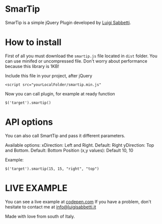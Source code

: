 # SmarTip

SmarTip is a simple jQuery Plugin developed by [Luigi Sabbetti](https://www.luigisabbetti.it/About).

# How to install

First of all you must download the `smartip.js` file located in `dist` folder. You can use minifed or uncompressed file. 
Don't worry about performance because this library is 1KB!

Include this file in your project, after jQuery

`<script src="yourLocalFolder/smartip.min.js"`

Now you can call plugin, for example at ready function

`$('target').smartip()`

# API options

You can also call SmartTip and pass it different parameters.

Available options: 
xDirection: Left and Right. Default: Right
yDirection: Top and Bottom. Default: Bottom
Position (x,y values): Default 10, 10 

Example:

`$('target').smartip(15, 15, "right", "top")`

# LIVE EXAMPLE

You can see a live example at [codepen.com](https://codepen.io/LuigiSabbetti/pen/jzBQJr)
If you have a problem, don't hesitate to contact me at [info@luigisabbetti.it](mailto:info@luigisabbetti.it)

Made with love from south of Italy.